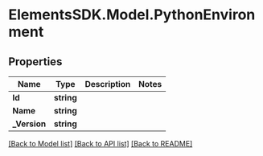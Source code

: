 # ElementsSDK.Model.PythonEnvironment

## Properties

Name | Type | Description | Notes
------------ | ------------- | ------------- | -------------
**Id** | **string** |  | 
**Name** | **string** |  | 
**_Version** | **string** |  | 

[[Back to Model list]](../#documentation-for-models) [[Back to API list]](../#documentation-for-api-endpoints) [[Back to README]](../)

